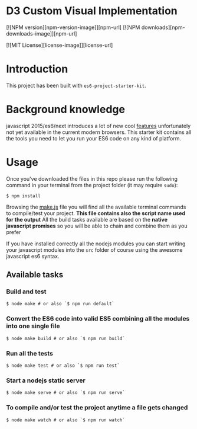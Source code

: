 D3 Custom Visual Implementation
====================

[![NPM version][npm-version-image]][npm-url]
[![NPM downloads][npm-downloads-image]][npm-url]

[![MIT License][license-image]][license-url]

# Introduction

This project has been built with `es6-project-starter-kit`.


# Background knowledge

javascript 2015/es6/next introduces a lot of new cool [features](https://babeljs.io/features.html) unfortunately not yet available in the current modern browsers. This starter kit contains all the tools you need to let you run your ES6 code on any kind of platform.


# Usage

Once you've downloaded the files in this repo please run the following command in your terminal from the project folder (it may require `sudo`):

```shell
$ npm install
```

Browsing the [make.js](make) file you will find all the available terminal commands to compile/test your project. __This file contains also the script name used for the output__
All the build tasks available are based on the __native javascript promises__ so you will be able to chain and combine them as you prefer

If you have installed correctly all the nodejs modules you can start writing your javascript modules into the `src` folder of course using the awesome javascript es6 syntax.

## Available tasks

### Build and test
```shell
$ node make # or also `$ npm run default`
```

### Convert the ES6 code into valid ES5 combining all the modules into one single file
```shell
$ node make build # or also `$ npm run build`
```

### Run all the tests
```shell
$ node make test # or also `$ npm run test`
```

### Start a nodejs static server
```shell
$ node make serve # or also `$ npm run serve`
```

### To compile and/or test the project anytime a file gets changed
```shell
$ node make watch # or also `$ npm run watch`
```

